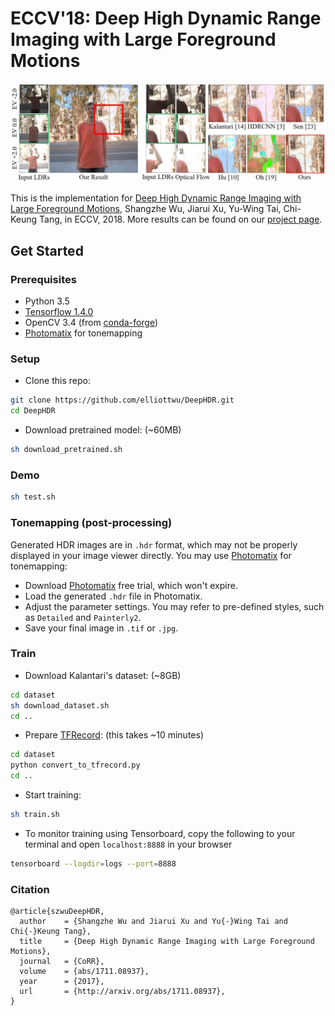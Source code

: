 # ECCV'18: Deep High Dynamic Range Imaging with Large Foreground Motions
<img src="./img/hdr_teaser.jpg" width="800">

This is the implementation for [Deep High Dynamic Range Imaging with Large Foreground Motions](https://arxiv.org/abs/1711.08937), Shangzhe Wu, Jiarui Xu, Yu-Wing Tai, Chi-Keung Tang, in ECCV, 2018. More results can be found on our [project page](https://elliottwu.com/projects/hdr/). 

## Get Started
### Prerequisites
- Python 3.5
- [Tensorflow 1.4.0](https://github.com/tensorflow/tensorflow/tree/r1.4)
- OpenCV 3.4 (from [conda-forge](https://anaconda.org/conda-forge/opencv))
- [Photomatix](https://www.hdrsoft.com/) for tonemapping

### Setup
- Clone this repo: 
```bash
git clone https://github.com/elliottwu/DeepHDR.git
cd DeepHDR
```

- Download pretrained model: (~60MB)
```bash
sh download_pretrained.sh
```

### Demo
```bash
sh test.sh
```

### Tonemapping (post-processing)
Generated HDR images are in `.hdr` format, which may not be properly displayed in your image viewer directly. You may use [Photomatix](https://www.hdrsoft.com/) for tonemapping: 
- Download [Photomatix](https://www.hdrsoft.com/) free trial, which won't expire. 
- Load the generated `.hdr` file in Photomatix.
- Adjust the parameter settings. You may refer to pre-defined styles, such as `Detailed` and `Painterly2`. 
- Save your final image in `.tif` or `.jpg`. 

### Train
- Download Kalantari's dataset: (~8GB)
```bash
cd dataset
sh download_dataset.sh
cd ..
```
- Prepare [TFRecord](https://www.tensorflow.org/guide/datasets#consuming_tfrecord_data): (this takes ~10 minutes)
```bash
cd dataset
python convert_to_tfrecord.py
cd ..
```
- Start training: 
```bash
sh train.sh
```
- To monitor training using Tensorboard, copy the following to your terminal and open `localhost:8888` in your browser
```bash
tensorboard --logdir=logs --port=8888
```

### Citation
```
@article{szwuDeepHDR,
  author    = {Shangzhe Wu and Jiarui Xu and Yu{-}Wing Tai and Chi{-}Keung Tang},
  title     = {Deep High Dynamic Range Imaging with Large Foreground Motions},
  journal   = {CoRR},
  volume    = {abs/1711.08937},
  year      = {2017},
  url       = {http://arxiv.org/abs/1711.08937},
}
```
